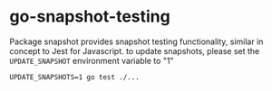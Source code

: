 # go-snapshot-testing

Package snapshot provides snapshot testing functionality, similar in concept to Jest for Javascript.
to update snapshots, please set the `UPDATE_SNAPSHOT` environment variable to "1"

    UPDATE_SNAPSHOTS=1 go test ./...
